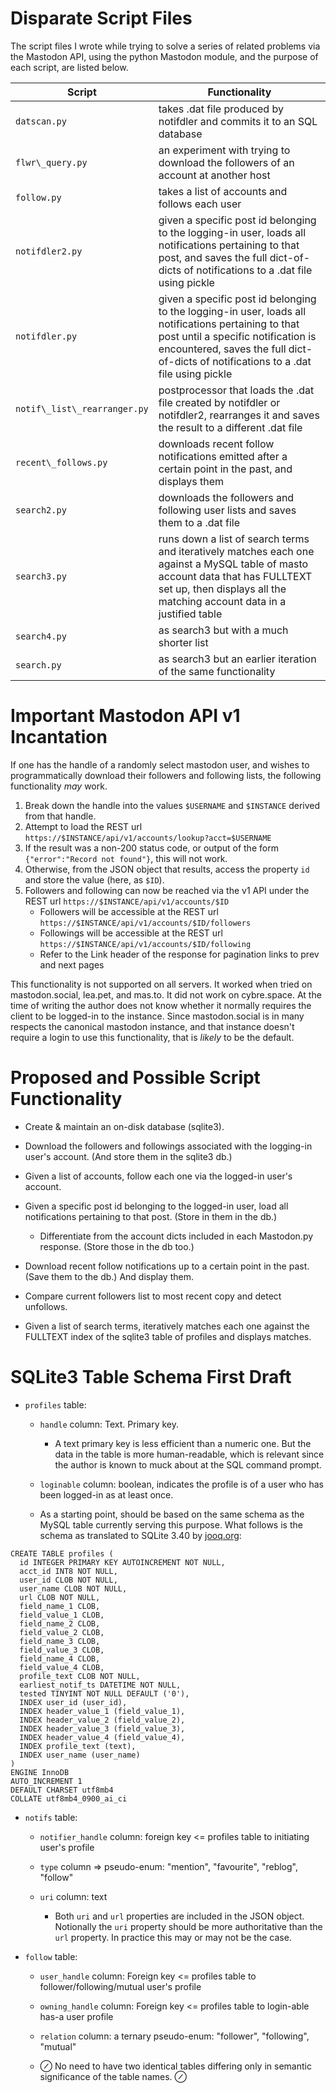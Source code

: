 # Disparate Script Files

The script files I wrote while trying to solve a series of related problems via the Mastodon API, using the python Mastodon module, and the purpose of each script, are listed below.

| Script | Functionality
| ------ | -------------
| `datscan.py` | takes .dat file produced by notifdler and commits it to an SQL database
| `flwr\_query.py` | an experiment with trying to download the followers of an account at another host
| `follow.py` | takes a list of accounts and follows each user
| `notifdler2.py` | given a specific post id belonging to the logging-in user, loads all notifications pertaining to that post, and saves the full dict-of-dicts of notifications to a .dat file using pickle
| `notifdler.py` | given a specific post id belonging to the logging-in user, loads all notifications pertaining to that post until a specific notification is encountered, saves the full dict-of-dicts of notifications to a .dat file using pickle
| `notif\_list\_rearranger.py` | postprocessor that loads the .dat file created by notifdler or notifdler2, rearranges it and saves the result to a different .dat file
| `recent\_follows.py` | downloads recent follow notifications emitted after a certain point in the past, and displays them
| `search2.py` | downloads the followers and following user lists and saves them to a .dat file
| `search3.py` | runs down a list of search terms and iteratively matches each one against a MySQL table of masto account data that has FULLTEXT set up, then displays all the matching account data in a justified table
| `search4.py` | as search3 but with a much shorter list
| `search.py` | as search3 but an earlier iteration of the same functionality

# Important Mastodon API v1 Incantation

If one has the handle of a randomly select mastodon user, and wishes to programmatically download their followers and following lists, the following functionality *may* work.

1. Break down the handle into the values `$USERNAME` and `$INSTANCE` derived from that handle.
1. Attempt to load the REST url `https://$INSTANCE/api/v1/accounts/lookup?acct=$USERNAME`
1. If the result was a non-200 status code, or output of the form `{"error":"Record not found"}`, this will not work.
1. Otherwise, from the JSON object that results, access the property `id` and store the value (here, as `$ID`).
1. Followers and following can now be reached via the v1 API under the REST url `https://$INSTANCE/api/v1/accounts/$ID`
    * Followers will be accessible at the REST url `https://$INSTANCE/api/v1/accounts/$ID/followers`
    * Followings will be accessible at the REST url `https://$INSTANCE/api/v1/accounts/$ID/following`
    * Refer to the Link header of the response for pagination links to prev and next pages

This functionality is not supported on all servers. It worked when tried on mastodon.social, lea.pet, and mas.to. It did not work on cybre.space. At the time of writing the author does not know whether it normally requires the client to be logged-in to the instance. Since mastodon.social is in many respects the canonical mastodon instance, and that instance doesn't require a login to use this functionality, that is *likely* to be the default.

# Proposed and Possible Script Functionality

* Create & maintain an on-disk database (sqlite3).

* Download the followers and followings associated with the logging-in user's account. (And store them in the sqlite3 db.)

* Given a list of accounts, follow each one via the logged-in user's account.

* Given a specific post id belonging to the logged-in user, load all notifications pertaining to that post. (Store in them in the db.)
    * Differentiate from the account dicts included in each Mastodon.py response. (Store those in the db too.)

* Download recent follow notifications up to a certain point in the past. (Save them to the db.) And display them.

* Compare current followers list to most recent copy and detect unfollows.

* Given a list of search terms, iteratively matches each one against the FULLTEXT index of the sqlite3 table of profiles and displays matches.

# SQLite3 Table Schema First Draft

* `profiles` table:

    * `handle` column: Text. Primary key.

        * A text primary key is less efficient than a numeric one. But the data in the table is more human-readable, which is relevant since the author is known to muck about at the SQL command prompt.

    * `loginable` column: boolean, indicates the profile is of a user who has been logged-in as at least once.

    * As a starting point, should be based on the same schema as the MySQL table currently serving this purpose. What follows is the schema as translated to SQLite 3.40 by [jooq.org](https://www.jooq.org/):

```
CREATE TABLE profiles (
  id INTEGER PRIMARY KEY AUTOINCREMENT NOT NULL,
  acct_id INT8 NOT NULL,
  user_id CLOB NOT NULL,
  user_name CLOB NOT NULL,
  url CLOB NOT NULL,
  field_name_1 CLOB,
  field_value_1 CLOB,
  field_name_2 CLOB,
  field_value_2 CLOB,
  field_name_3 CLOB,
  field_value_3 CLOB,
  field_name_4 CLOB,
  field_value_4 CLOB,
  profile_text CLOB NOT NULL,
  earliest_notif_ts DATETIME NOT NULL,
  tested TINYINT NOT NULL DEFAULT ('0'),
  INDEX user_id (user_id),
  INDEX header_value_1 (field_value_1),
  INDEX header_value_2 (field_value_2),
  INDEX header_value_3 (field_value_3),
  INDEX header_value_4 (field_value_4),
  INDEX profile_text (text),
  INDEX user_name (user_name)
)
ENGINE InnoDB
AUTO_INCREMENT 1
DEFAULT CHARSET utf8mb4
COLLATE utf8mb4_0900_ai_ci
```

* `notifs` table:

    * `notifier_handle` column: foreign key <= profiles table to initiating user's profile

    * `type` column => pseudo-enum: "mention", "favourite", "reblog", "follow"

    * `uri` column: text

        * Both `uri` and `url` properties are included in the JSON object. Notionally the `uri` property should be more authoritative than the `url` property. In practice this may or may not be the case.

* `follow` table:

    * `user_handle` column: Foreign key <= profiles table to follower/following/mutual user's profile

    * `owning_handle` column: Foreign key <= profiles table to login-able has-a user profile

    * `relation` column: a ternary pseudo-enum: "follower", "following", "mutual"

    * ⊘ No need to have two identical tables differing only in semantic significance of the table names. ⊘ 


